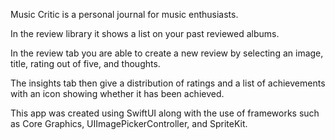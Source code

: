 Music Critic is a personal journal for music enthusiasts. 

In the review library it shows a list on your past reviewed albums.

In the review tab you are able to create a new review by selecting an image, title, rating out of five, and thoughts.

The insights tab then give a distribution of ratings and a list of achievements with an icon showing whether it has been achieved. 

This app was created using SwiftUI along with the use of frameworks such as Core Graphics, UIImagePickerController, and SpriteKit.
